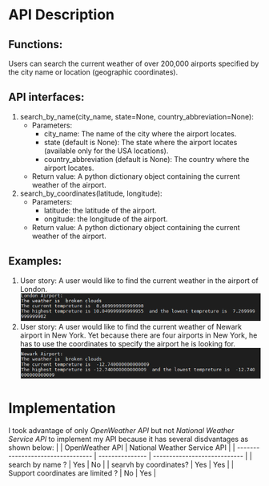 # API Description
## Functions: 
Users can search the current weather of over 200,000 airports specified by the city name or location (geographic coordinates).
## API interfaces:
1. search_by_name(city_name, state=None, country_abbreviation=None):
    * Parameters:
        * city_name: The name of the city where the airport locates.
        * state (default is None): The state where the airport locates (available only for the USA locations).
        * country_abbreviation (default is None): The country where the airport locates.
    * Return value: A python dictionary object containing the current weather of the airport.
2. search_by_coordinates(latitude, longitude):
    * Parameters:
        * latitude: the latitude of the airport.
        * ongitude: the longitude of the airport.
    * Return value: A python dictionary object containing the current weather of the airport.

## Examples:
1. User story: A user would like to find the current weather in the airport of London.
![search by name](./usercase1.png "London Airport")
2. User story: A user would like to find the current weather of Newark airport in New York. Yet because there are four airports in New York, he has to use the coordinates to specify the airport he is looking for.
![search by coordinates](./usercase2.png "Newark Airport")

# Implementation
I took advantage of only _OpenWeather API_ but not _National Weather Service API_ to implement my API because it has several disdvantages as shown below:
|                                   | OpenWeather API | National Weather Service API |
| --------------------------------- | --------------- | ---------------------------- |
|         search by name ?          |       Yes       |              No              |
|     searvh by coordinates?        |       Yes       |             Yes              |
| Support coordinates are limited ? |       No        |             Yes              |
